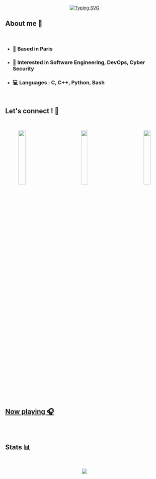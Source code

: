 <p align="center">
<a href="https://git.io/typing-svg"><img src="https://readme-typing-svg.demolab.com?font=Fira+Code&pause=1000&color=B3B3B3&center=true&vCenter=true&width=435&lines=Hello+%F0%9F%8C%8D+!+I'm+Flo%2C;Student+at+4%EF%B8%8F%E2%83%A32%EF%B8%8F%E2%83%A3+Paris" alt="Typing SVG" /></a>
</p>

## About me 📝

<br/>

* ###	📍 Based in Paris
* ###	🔎 Interested in Software Engineering, DevOps, Cyber Security
* ### 💻 Languages : C, C++, Python, Bash

<br/>

## Let's connect ! 🤝

<br/>

<p align="center"> 
  <a href="https://www.linkedin.com/in/florian-carvalho-b24a9b197/"><img align="left" width="21%" src="https://img.shields.io/badge/LinkedIn-0077B5?style=for-the-badge&logo=linkedin&logoColor=white">
  <a href="https://discord.com/"><p align="center"><img align="center" width="21%" src="https://img.shields.io/badge/ChoZeur%230001-%237289DA.svg?style=for-the-badge&logo=discord&logoColor=white">  
  <a href="mailto:chozeur@protonmail.com"><img align="right" width="21%" src="https://img.shields.io/badge/ProtonMail-8B89CC?style=for-the-badge&logo=protonmail&logoColor=white">
</p>

<br/>

## Now playing 🎧
<br/>
<p align="center">
<a href="https://github.com/kittinan/spotify-github-profile"><img id="IdTest" alt="" height="" onload="javascript:(function(){setTimeout(function(){document.getElementById('IdTest').src=document.getElementById('IdTest').src.split('?')[0]+'?time='+new Date().getTime();},2000);}())" src="https://spotify-github-profile.vercel.app/api/view?uid=flo_crvlho&cover_image=true&theme=novatorem&show_offline=true&bar_color_cover=true" width="" /></a>

## Stats 📊
<br/>
<p align="center">
  <a href="https://github.com/DenverCoder1/github-readme-streak-stats">
    <img src="https://github-readme-streak-stats.herokuapp.com?user=chozeur&theme=highcontrast&date_format=M%20j%5B%2C%20Y%5D&background=00000096&stroke=000000&fire=FF0000&border=000000&ring=202020&currStreakNum=636363&sideNums=636363&currStreakLabel=202020&sideLabels=636363&dates=DDD9DD" align="center"/>
  </a>
</p>
